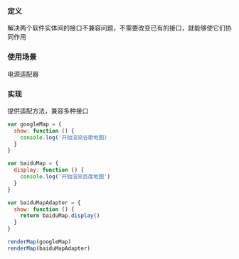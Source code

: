 ### 定义

解决两个软件实体间的接口不兼容问题，不需要改变已有的接口，就能够使它们协同作用

### 使用场景

电源适配器

### 实现

提供适配方法，兼容多种接口

```javascript
var googleMap = {
  show: function () {
    console.log('开始渲染谷歌地图)  
  }  
}

var baiduMap = {
  display: function () {
    console.log('开始渲染百度地图')  
  }  
}

var baiduMapAdapter = {
  show: function () {
    return baiduMap.display()  
  }
}

renderMap(googleMap)
renderMap(baiduMapAdapter)
```